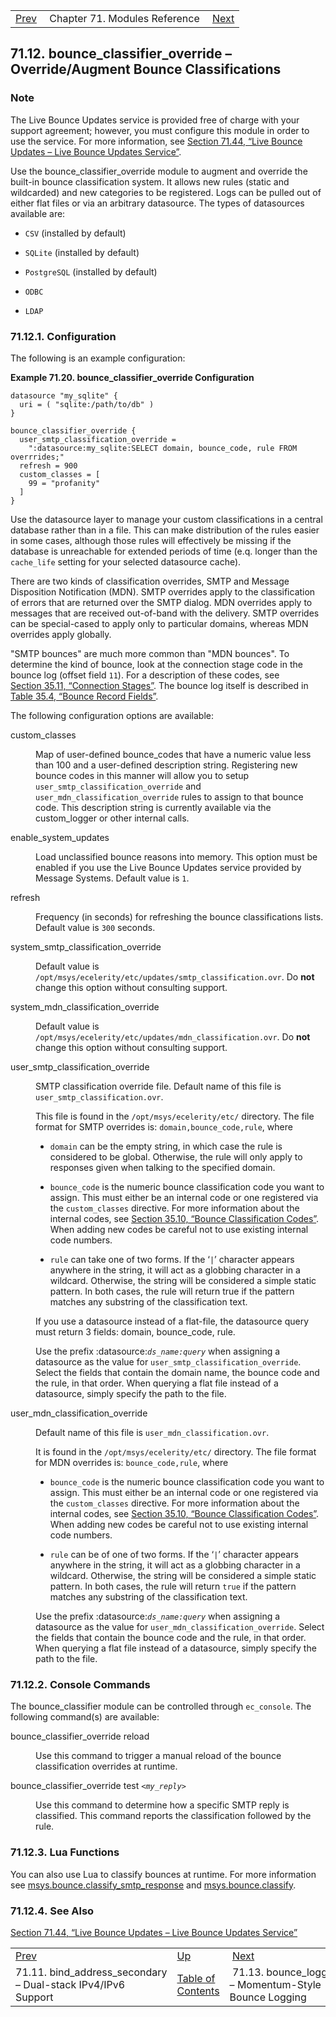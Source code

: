 |     |     |     |
| --- | --- | --- |
| [Prev](modules.bind_address_secondary)  | Chapter 71. Modules Reference |  [Next](modules.bounce_logger) |

## 71.12. bounce_classifier_override – Override/Augment Bounce Classifications

<a className="indexterm" name="idp20060016"></a>
### Note

The Live Bounce Updates service is provided free of charge with your support agreement; however, you must configure this module in order to use the service. For more information, see [Section 71.44, “Live Bounce Updates – Live Bounce Updates Service”](modules.live.bounce.updates "71.44. Live Bounce Updates – Live Bounce Updates Service").

Use the bounce_classifier_override module to augment and override the built-in bounce classification system. It allows new rules (static and wildcarded) and new categories to be registered. Logs can be pulled out of either flat files or via an arbitrary datasource. The types of datasources available are:

*   `CSV` (installed by default)

*   `SQLite` (installed by default)

*   `PostgreSQL` (installed by default)

*   `ODBC`

*   `LDAP`

### 71.12.1. Configuration

The following is an example configuration:

<a name="example.bounce_classifier_override"></a>

**Example 71.20. bounce_classifier_override Configuration**

```
datasource "my_sqlite" {
  uri = ( "sqlite:/path/to/db" )
}

bounce_classifier_override {
  user_smtp_classification_override =
    ":datasource:my_sqlite:SELECT domain, bounce_code, rule FROM overrrides;"
  refresh = 900
  custom_classes = [
    99 = "profanity"
  ]
}
```

Use the datasource layer to manage your custom classifications in a central database rather than in a file. This can make distribution of the rules easier in some cases, although those rules will effectively be missing if the database is unreachable for extended periods of time (e.q. longer than the `cache_life` setting for your selected datasource cache).

There are two kinds of classification overrides, SMTP and Message Disposition Notification (MDN). SMTP overrides apply to the classification of errors that are returned over the SMTP dialog. MDN overrides apply to messages that are received out-of-band with the delivery. SMTP overrides can be special-cased to apply only to particular domains, whereas MDN overrides apply globally.

"SMTP bounces" are much more common than "MDN bounces". To determine the kind of bounce, look at the connection stage code in the bounce log (offset field `11`). For a description of these codes, see [Section 35.11, “Connection Stages”](log_formats.connection.stages "35.11. Connection Stages"). The bounce log itself is described in [Table 35.4, “Bounce Record Fields”](log_formats.bouncelog#log_formats.bounce.record.fields "Table 35.4. Bounce Record Fields").

The following configuration options are available:

<dl className="variablelist">

<dt>custom_classes</dt>

<dd>

Map of user-defined bounce_codes that have a numeric value less than 100 and a user-defined description string. Registering new bounce codes in this manner will allow you to setup `user_smtp_classification_override` and `user_mdn_classification_override` rules to assign to that bounce code. This description string is currently available via the custom_logger or other internal calls.

</dd>

<dt>enable_system_updates</dt>

<dd>

Load unclassified bounce reasons into memory. This option must be enabled if you use the Live Bounce Updates service provided by Message Systems. Default value is `1`.

</dd>

<dt>refresh</dt>

<dd>

Frequency (in seconds) for refreshing the bounce classifications lists. Default value is `300` seconds.

</dd>

<dt>system_smtp_classification_override</dt>

<dd>

Default value is `/opt/msys/ecelerity/etc/updates/smtp_classification.ovr`. Do **not** change this option without consulting support.

</dd>

<dt>system_mdn_classification_override</dt>

<dd>

Default value is `/opt/msys/ecelerity/etc/updates/mdn_classification.ovr`. Do **not** change this option without consulting support.

</dd>

<dt>user_smtp_classification_override</dt>

<dd>

SMTP classification override file. Default name of this file is `user_smtp_classification.ovr`.

This file is found in the `/opt/msys/ecelerity/etc/` directory. The file format for SMTP overrides is: `domain,bounce_code,rule`, where

*   `domain` can be the empty string, in which case the rule is considered to be global. Otherwise, the rule will only apply to responses given when talking to the specified domain.

*   `bounce_code` is the numeric bounce classification code you want to assign. This must either be an internal code or one registered via the `custom_classes` directive. For more information about the internal codes, see [Section 35.10, “Bounce Classification Codes”](bounce_logger.classification.codes "35.10. Bounce Classification Codes"). When adding new codes be careful not to use existing internal code numbers.

*   `rule` can take one of two forms. If the ‘`|`’ character appears anywhere in the string, it will act as a globbing character in a wildcard. Otherwise, the string will be considered a simple static pattern. In both cases, the rule will return true if the pattern matches any substring of the classification text.

If you use a datasource instead of a flat-file, the datasource query must return 3 fields: domain, bounce_code, rule.

Use the prefix :datasource:*`ds_name:query`* when assigning a datasource as the value for `user_smtp_classification_override`. Select the fields that contain the domain name, the bounce code and the rule, in that order. When querying a flat file instead of a datasource, simply specify the path to the file.

</dd>

<dt>user_mdn_classification_override</dt>

<dd>

Default name of this file is `user_mdn_classification.ovr`.

It is found in the `/opt/msys/ecelerity/etc/` directory. The file format for MDN overrides is: `bounce_code,rule`, where

*   `bounce_code` is the numeric bounce classification code you want to assign. This must either be an internal code or one registered via the `custom_classes` directive. For more information about the internal codes, see [Section 35.10, “Bounce Classification Codes”](bounce_logger.classification.codes "35.10. Bounce Classification Codes"). When adding new codes be careful not to use existing internal code numbers.

*   `rule` can be of one of two forms. If the ‘`|`’ character appears anywhere in the string, it will act as a globbing character in a wildcard. Otherwise, the string will be considered a simple static pattern. In both cases, the rule will return `true` if the pattern matches any substring of the classification text.

Use the prefix :datasource:*`ds_name:query`* when assigning a datasource as the value for `user_mdn_classification_override`. Select the fields that contain the bounce code and the rule, in that order. When querying a flat file instead of a datasource, simply specify the path to the file.

</dd>

</dl>

### 71.12.2. Console Commands

The bounce_classifier module can be controlled through `ec_console`. The following command(s) are available:

<dl className="variablelist">

<dt>bounce_classifier_override reload</dt>

<dd>

Use this command to trigger a manual reload of the bounce classification overrides at runtime.

</dd>

<dt>

bounce_classifier_override test *`<my_reply>`*

</dt>

<dd>

Use this command to determine how a specific SMTP reply is classified. This command reports the classification followed by the rule.

</dd>

</dl>

### 71.12.3. Lua Functions

You can also use Lua to classify bounces at runtime. For more information see [msys.bounce.classify_smtp_response](lua.ref.msys.bounce.classify_smtp_response "msys.bounce.classify_smtp_response") and [msys.bounce.classify](lua.ref.msys.bounce.classify "msys.bounce.classify").

### 71.12.4. See Also

[Section 71.44, “Live Bounce Updates – Live Bounce Updates Service”](modules.live.bounce.updates "71.44. Live Bounce Updates – Live Bounce Updates Service")

|     |     |     |
| --- | --- | --- |
| [Prev](modules.bind_address_secondary)  | [Up](modules) |  [Next](modules.bounce_logger) |
| 71.11. bind_address_secondary – Dual-stack IPv4/IPv6 Support  | [Table of Contents](index) |  71.13. bounce_logger – Momentum-Style Bounce Logging |

